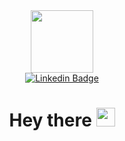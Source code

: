 <div id="header" align="center">
  <img src="https://media.giphy.com/media/bGgsc5mWoryfgKBx1u/giphy.gif" width="100"/>
  <div id="badges">
    <a href="https://www.linkedin.com/in/nishant-sharma-35755b102/">
      <img src="https://shields.io/badge/LinkedIn-blue?logo=linkedin&logoColor=white&style=for-the-badge" alt="Linkedin Badge" />
    </a>
  </div>
  <img src="https://komarev.com/ghpvc/?username=nishaantsharma&style=flat-square&color=blue" alt=""/>
  <h1>
  Hey there
  <img src="https://media.giphy.com/media/hvRJCLFzcasrR4ia7z/giphy.gif" width="30px"/>
</h1>
</div>

